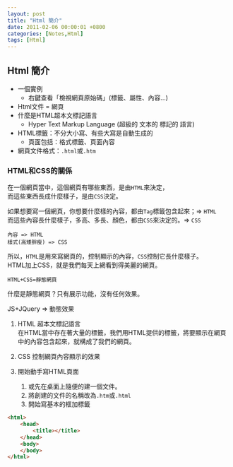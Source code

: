 ```yaml
---
layout: post
title: "Html 簡介"
date: 2011-02-06 00:00:01 +0800
categories: [Notes,Html]
tags: [Html]
---
```


## Html 簡介
- 一個實例
    - 右鍵查看「檢視網頁原始碼」(標籤、屬性、內容…)
- Html文件 = 網頁
- 什麼是HTML超本文標記語言
    - Hyper Text Markup Language (超級的 文本的 標記的 語言)
- HTML標籤：不分大小寫、有些大寫是自動生成的
    - 頁面包括：格式標籤、頁面內容
- 網頁文件格式：`.html`或`.htm`

### HTML和CSS的關係 
在一個網頁當中，這個網頁有哪些東西，是由`HTML`來決定，  
而這些東西長成什麼樣子，是由`CSS`決定。
    
如果想要寫一個網頁，你想要什麼樣的內容，都由`Tag`標籤包含起來；=> `HTML`  
而這些內容長什麼樣子，多高、多長、顏色，都由`CSS`來決定的。=> `CSS`

```
內容 => HTML  
樣式(高矮胖瘦) => CSS
```

所以，`HTML`是用來寫網頁的，控制顯示的內容，`CSS`控制它長什麼樣子。  
HTML加上CSS，就是我們每天上網看到得美麗的網頁。    

```
HTML+CSS=靜態網頁
```
什麼是靜態網頁？只有展示功能，沒有任何效果。

JS+JQuery => 動態效果
    

1. HTML
超本文標記語言    
在HTML當中存在著大量的標籤，我們用HTML提供的標籤，將要顯示在網頁中的內容包含起來，就構成了我們的網頁。    

2. CSS
控制網頁內容顯示的效果

3. 開始動手寫HTML頁面
    1. 或先在桌面上隨便的建一個文件。
    2. 將創建的文件的名稱改為`.htm`或`.html`
    3. 開始寫基本的框加標籤
  
```html
<html>
    <head>
        <title></title>
    </head>
    <body>
    </body>
</html>
```